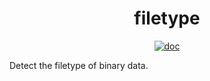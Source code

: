 <h1 align="center">filetype</h1>

<p  align="center">
 <a href="https://godocs.io/github.com/forensicanalysis/filetype"><img src="https://godocs.io/github.com/forensicanalysis/filetype?status.svg" alt="doc" /></a>
</p>

Detect the filetype of binary data.
